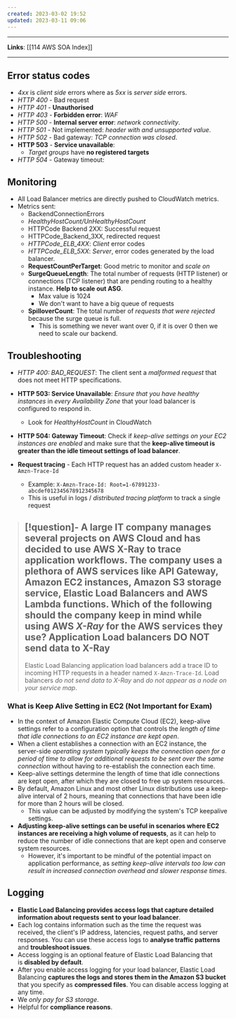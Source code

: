 ```yaml
---
created: 2023-03-02 19:52
updated: 2023-03-11 09:06
---
```

---
**Links**: [[114 AWS SOA Index]]

---
## Error status codes
- *4xx* is *client side* errors where as *5xx* is *server side* errors.
- *HTTP 400* - Bad request
- *HTTP 401* - **Unauthorised**
- *HTTP 403* - **Forbidden error**: *WAF* 
- *HTTP 500* - **Internal server error**: *network connectivity*.
- *HTTP 501* - Not implemented: *header with and unsupported value*.
- *HTTP 502* - Bad gateway: *TCP connection was closed*.
- **HTTP 503** - **Service unavailable**: 
	- *Target groups* have **no registered targets**
- *HTTP 504* - Gateway timeout:  

## Monitoring
- All Load Balancer metrics are directly pushed to CloudWatch metrics.
- Metrics sent:
	- BackendConnectionErrors
	- *HealthyHostCount/UnHealthyHostCount*
	- HTTPCode Backend 2XX: Successful request
	- HTTPCode_Backend_3XX, redirected request
	- *HTTPCode_ELB_4XX*: *Client* error codes
	- *HTTPCode_ELB_5XX*: *Server*, error codes generated by the load balancer.
	- **RequestCountPerTarget**: Good metric to monitor and *scale on*
	- **SurgeQueueLength**: The total number of requests (HTTP listener) or connections (TCP listener) that are pending routing to a healthy instance. **Help to scale out ASG**. 
		- Max value is 1024
		- We don't want to have a big queue of requests
	- **SpilloverCount**: The total number of *requests that were rejected* because the surge queue is full.
		- This is something we never want over 0, if it is over 0 then we need to scale our backend.

## Troubleshooting
- *HTTP 400: BAD_REQUEST*: The client sent a *malformed request* that does not meet HTTP specifications.
- **HTTP 503: Service Unavailable**: *Ensure that you have healthy instances* in *every Availability Zone* that your load balancer is configured to respond in.
	- Look for *HealthyHostCount* in CloudWatch
- **HTTP 504: Gateway Timeout**: Check if *keep-alive settings on your EC2 instances are enabled* and make sure that the **keep-alive timeout is greater than the idle timeout settings of load balancer**.

- **Request tracing** - Each HTTP request has an added custom header `X-Amzn-Trace-Id`
	- Example: `X-Amzn-Trace-Id: Root=1-67891233-abcdef012345678912345678`
	- This is useful in logs / *distributed tracing platform* to track a single request

> [!question]- A large IT company manages several projects on AWS Cloud and has decided to use AWS X-Ray to trace application workflows. The company uses a plethora of AWS services like API Gateway, Amazon EC2 instances, Amazon S3 storage service, Elastic Load Balancers and AWS Lambda functions. Which of the following should the company keep in mind while using AWS *X-Ray* for the AWS services they use?
> **Application Load balancers DO NOT send data to X-Ray**
> ---
> Elastic Load Balancing application load balancers add a trace ID to incoming HTTP requests in a header named `X-Amzn-Trace-Id`. 
> Load balancers *do not send data to X-Ray* and *do not appear as a node on your service map*.

### What is Keep Alive Setting in EC2 (Not Important for Exam)
- In the context of Amazon Elastic Compute Cloud (EC2), keep-alive settings refer to a configuration option that controls the *length of time that idle connections to an EC2 instance are kept open*. 
- When a client establishes a connection with an EC2 instance, the server-side *operating system typically keeps the connection open for a period of time to allow for additional requests to be sent over the same connection* without having to re-establish the connection each time.
- Keep-alive settings determine the length of time that idle connections are kept open, after which they are closed to free up system resources. 
- By default, Amazon Linux and most other Linux distributions use a keep-alive interval of 2 hours, meaning that connections that have been idle for more than 2 hours will be closed. 
	- This value can be adjusted by modifying the system's TCP keepalive settings.
- **Adjusting keep-alive settings can be useful in scenarios where EC2 instances are receiving a high volume of requests**, as it can help to reduce the number of idle connections that are kept open and conserve system resources. 
	- However, it's important to be mindful of the potential impact on application performance, as *setting keep-alive intervals too low can result in increased connection overhead and slower response times*.

## Logging
- **Elastic Load Balancing provides access logs that capture detailed information about requests sent to your load balancer**.
-  Each log contains information such as the time the request was received, the client's IP address, latencies, request paths, and server responses. You can use these access logs to **analyse traffic patterns** and **troubleshoot issues**.
-   Access logging is an optional feature of Elastic Load Balancing that is **disabled by default**.
-   After you enable access logging for your load balancer, Elastic Load Balancing **captures the logs and stores them in the Amazon S3 bucket** that you specify as **compressed files**. You can disable access logging at any time.
- We *only pay for S3 storage*.
- Helpful for **compliance reasons**.